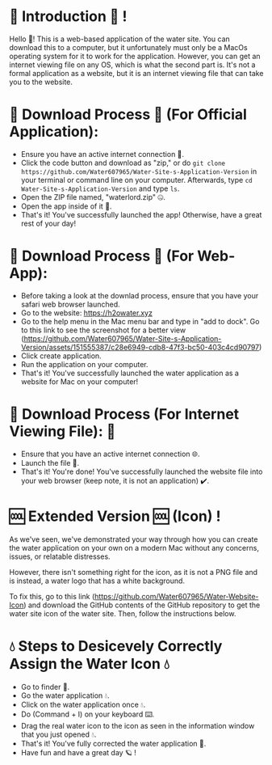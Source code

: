 # 👋 Introduction 👋 !
Hello 👋! This is a web-based application of the water site. You can download this to a computer, but it unfortunately must only be a MacOs operating system for it to work for the application. However, you can get an internet viewing file on any OS, which is what the second part is. It's not a formal application as a website, but it is an internet viewing file that can take you to the website.

# 🔽 Download Process 🔽 (For Official Application):
* Ensure you have an active internet connection 🛜.
* Click the code button and download as "zip," or do ```git clone https://github.com/Water607965/Water-Site-s-Application-Version``` in your terminal or command line on your computer. Afterwards, type ```cd Water-Site-s-Application-Version``` and type ```ls```.
* Open the ZIP file named, "waterlord.zip" 🤐.
* Open the app inside of it 📱.
* That's it! You've successfully launched the app! Otherwise, have a great rest of your day!

# 🔽 Download Process 🔽 (For Web-App):

* Before taking a look at the downlad process, ensure that you have your safari web browser launched.
* Go to the website: https://h2owater.xyz
* Go to the help menu in the Mac menu bar and type in "add to dock". Go to this link to see the screenshot for a better view (https://github.com/Water607965/Water-Site-s-Application-Version/assets/151555387/c28e6949-cdb8-47f3-bc50-403c4cd90797)
* Click create application.
* Run the application on your computer.
* That's it! You've successfully launched the water application as a website for Mac on your computer!

# 🔽 Download Process (For Internet Viewing File): 🔽 

* Ensure that you have an active internet connection 🌐.
* Launch the file 📁.
* That's it! You're done! You've successfully launched the website file into your web browser (keep note, it is not an application) ✔️.


# 🆒 Extended Version 🆒 (Icon) !

As we've seen, we've demonstrated your way through how you can create the water application on your own on a modern Mac without any concerns, issues, or relatable distresses.

However, there isn't something right for the icon, as it is not a PNG file and is instead, a water logo that has a white background.

To fix this, go to this link (https://github.com/Water607965/Water-Website-Icon) and download the GitHub contents of the GitHub repository to get the water site icon of the water site. Then, follow the instructions below.

# 💧 Steps to Desicevely Correctly Assign the Water Icon 💧

* Go to finder 📁.
* Go the water application 💧.
* Click on the water application once 💧.
* Do (Command + I) on your keyboard ⌨️.
* Drag the real water icon to the icon as seen in the information window that you just opened 💧.
* That's it! You've fully corrected the water application 🔌.
* Have fun and have a great day 🪐 !
